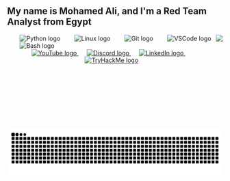<h2 align="left">My name is Mohamed Ali, and I'm a Red Team Analyst from Egypt</h2>
<img align="right" height="220" src="https://38.media.tumblr.com/579b6ba60ad4ce790b3f368973d71c5b/tumblr_nu6zzjrpg11t6rnioo1_r1_1280.gif" />

<div align="left">
  <div align="left">
    <img width="25" />
    <img src="https://cdn.jsdelivr.net/gh/devicons/devicon/icons/python/python-original.svg" height="40" alt="Python logo" />
    <img width="25" />
    <img src="https://cdn.jsdelivr.net/gh/devicons/devicon/icons/linux/linux-original.svg" height="40" alt="Linux logo" />
    <img width="25" />
    <img src="https://cdn.jsdelivr.net/gh/devicons/devicon/icons/git/git-original.svg" height="40" alt="Git logo" />
    <img width="25" />
    <img src="https://cdn.jsdelivr.net/gh/devicons/devicon/icons/vscode/vscode-original.svg" height="40" alt="VSCode logo" />
    <img width="25" />
    <img src="https://cdn.jsdelivr.net/gh/devicons/devicon/icons/bash/bash-original.svg" height="40" alt="Bash logo" />
  </div>

 <div align="center" style="margin-top: 0px;">
  <a href="https://www.youtube.com/@mosecc0327" target="_blank">
    <img src="https://img.shields.io/static/v1?message=Youtube&logo=youtube&label=&color=FF0000&logoColor=white&style=for-the-badge" height="35" alt="YouTube logo" />
  </a>
  <img width="15" />
  <a href="https://discord.com/" target="_blank">
    <img src="https://img.shields.io/static/v1?message=Discord&logo=discord&label=&color=7289DA&logoColor=white&style=for-the-badge" height="35" alt="Discord logo" />
  </a>
  <img width="15" />
  <a href="https://www.linkedin.com/in/mosec0?utm_source=share&utm_campaign=share_via&utm_content=profile&utm_medium=android_app" target="_blank">
    <img src="https://img.shields.io/static/v1?message=LinkedIn&logo=linkedin&label=&color=0077B5&logoColor=white&style=for-the-badge" height="35" alt="LinkedIn logo" />
  </a>
  <img width="15" />
  <a href="https://tryhackme.com/r/p/mosec0" target="_blank">
    <img src="https://img.shields.io/static/v1?message=TryHackMe&logo=tryhackme&label=&color=88cc14&logoColor=white&style=for-the-badge" height="35" alt="TryHackMe logo" />
  </a>
</div>

  <p align="left" style="margin-top: 50px;">
    <img src="https://raw.githubusercontent.com/taozhi8833998/taozhi8833998/output/github-contribution-grid-snake-dark.svg" alt="Snake animation" width="800" />
  </p>
</div>

<br clear="both">

  
